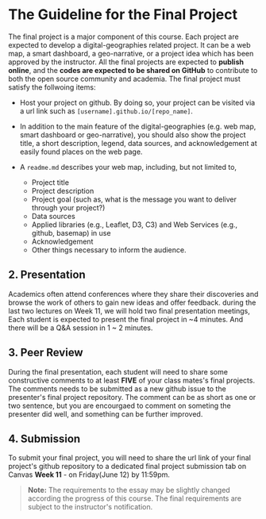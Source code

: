 # The Guideline for the Final Project

The final project is a major component of this course. Each project are expected to develop a digital-geographies related project. It can be a web map, a smart dashboard, a geo-narrative, or a project idea which has been approved by the instructor. All the final projects are expected to **publish online**, and the **codes are expected to be shared on GitHub** to contribute to both the open source community and academia. The final project must satisfy the follwoing items:

- Host your project on github. By doing so, your project can be visited via a url link such as `[username].github.io/[repo_name]`.

- In addition to the main feature of the digital-geographies (e.g. web map, smart dashboard or geo-narrative), you should also show the project title, a short description, legend, data sources, and acknowledgement at easily found places on the web page.

- A `readme.md` describes your web map, including, but not limited to,
    - Project title
    - Project description
    - Project goal (such as, what is the message you want to deliver through your project?)
    - Data sources
    - Applied libraries (e.g., Leaflet, D3, C3) and Web Services (e.g., github, basemap) in use
    - Acknowledgement
    - Other things necessary to inform the audience.

## 2\. Presentation

Academics often attend conferences where they share their discoveries and browse the work of others to gain new ideas and offer feedback. during the last two lectures on Week 11, we will hold two final presentation meetings, Each student is expected to present the final project in ~4 minutes. And there will be a Q&A session in 1 ~ 2 minutes.

## 3\. Peer Review
During the final presentation, each student will need to share some constructive comments to at least **FIVE** of your class mates's final projects. The comments needs to be submitted as a new github issue to the presenter's final project repository. The comment can be as short as one or two sentence, but you are encourgaed to comment on someting the presenter did well, and something can be further improved.

## 4\. Submission

To submit your final project, you will need to share the url link of your final project's github repository to a dedicated final project submission tab on Canvas **Week 11** - on Friday(June 12) by 11:59pm.


>  **Note:** The requirements to the essay may be slightly changed according the progress of this course. The final requirements are subject to the instructor's notification.
